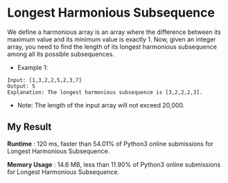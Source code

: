 # Longest Harmonious Subsequence

We define a harmonious array is an array where the difference between its maximum value and its minimum value is exactly 1.
Now, given an integer array, you need to find the length of its longest harmonious subsequence among all its possible subsequences.

- Example 1:

```
Input: [1,3,2,2,5,2,3,7]
Output: 5
Explanation: The longest harmonious subsequence is [3,2,2,2,3].
```

- Note: The length of the input array will not exceed 20,000.


## My Result

**Runtime** : 120 ms, faster than 54.01% of Python3 online submissions for Longest Harmonious Subsequence.

**Memory Usage** : 14.6 MB, less than 11.90% of Python3 online submissions for Longest Harmonious Subsequence.
